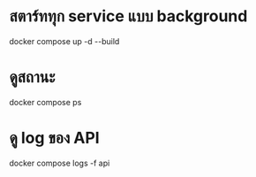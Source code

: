 # สตาร์ททุก service แบบ background
docker compose up -d --build

# ดูสถานะ
docker compose ps

# ดู log ของ API
docker compose logs -f api

